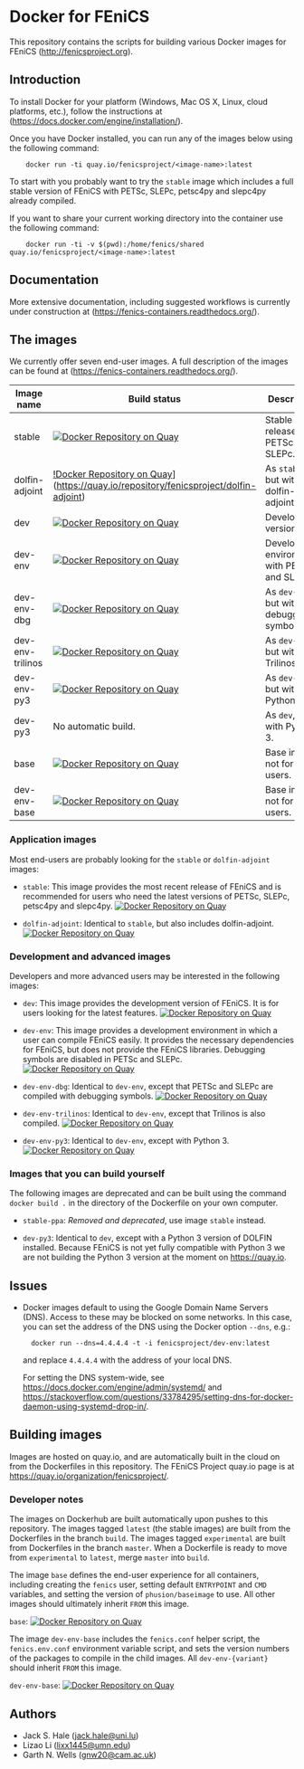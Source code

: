 # Docker for FEniCS

This repository contains the scripts for building various Docker
images for FEniCS (<http://fenicsproject.org>).


## Introduction

To install Docker for your platform (Windows, Mac OS X, Linux, cloud platforms,
etc.), follow the instructions at
(<https://docs.docker.com/engine/installation/>).

Once you have Docker installed, you can run any of the images below using the
following command:

        docker run -ti quay.io/fenicsproject/<image-name>:latest
        
To start with you probably want to try the `stable` image which includes a full
stable version of FEniCS with PETSc, SLEPc, petsc4py and slepc4py already
compiled.

If you want to share your current working directory into the container use
the following command:

        docker run -ti -v $(pwd):/home/fenics/shared quay.io/fenicsproject/<image-name>:latest

## Documentation

More extensive documentation, including suggested workflows is currently under
construction at (<https://fenics-containers.readthedocs.org/>).

## The images

We currently offer seven end-user images. A full description of the images can be found at (<https://fenics-containers.readthedocs.org/>).

| Image name       | Build status                                                                                                                                                                            | Description                                   |
|------------------|-----------------------------------------------------------------------------------------------------------------------------------------------------------------------------------------|-----------------------------------------------|
| stable           | [![Docker Repository on Quay](https://quay.io/repository/fenicsproject/dev/status "Docker Repository on Quay")](https://quay.io/repository/fenicsproject/dev)                           | Stable release, with PETSc and SLEPc.         |
| dolfin-adjoint   | [!Docker Repository on Quay](https://quay.io/repository/fenicsproject/dolfin-adjoint/status "Docker Repository on Quay")](https://quay.io/repository/fenicsproject/dolfin-adjoint)      | As `stable`, but with dolfin-adjoint.         |
| dev              | [![Docker Repository on Quay](https://quay.io/repository/fenicsproject/dolfin-adjoint/status "Docker Repository on Quay")](https://quay.io/repository/fenicsproject/dolfin-adjoint)     | Development version.                          |
| dev-env          | [![Docker Repository on Quay](https://quay.io/repository/fenicsproject/dev-env/status "Docker Repository on Quay")](https://quay.io/repository/fenicsproject/dev-env)                   | Development environment with PETSc and SLEPc. |
| dev-env-dbg      | [![Docker Repository on Quay](https://quay.io/repository/fenicsproject/dev-env-dbg/status "Docker Repository on Quay")](https://quay.io/repository/fenicsproject/dev-env-dbg)           | As `dev-env`, but with debugging symbols.     |
| dev-env-trilinos | [![Docker Repository on Quay](https://quay.io/repository/fenicsproject/dev-env-trilinos/status "Docker Repository on Quay")](https://quay.io/repository/fenicsproject/dev-env-trilinos) | As `dev-env`, but with Trilinos.              |
| dev-env-py3      | [![Docker Repository on Quay](https://quay.io/repository/fenicsproject/dev-env-py3/status "Docker Repository on Quay")](https://quay.io/repository/fenicsproject/dev-env-py3)           | As `dev-env`, but with Python 3.              |
| dev-py3          | No automatic build.                                                                                                                                                                     | As `dev`, but with Python 3.                  |
| base             | [![Docker Repository on Quay](https://quay.io/repository/fenicsproject/base/status "Docker Repository on Quay")](https://quay.io/repository/fenicsproject/base)                         | Base image, not for end users.                |
| dev-env-base     | [![Docker Repository on Quay](https://quay.io/repository/fenicsproject/dev-env-base/status "Docker Repository on Quay")](https://quay.io/repository/fenicsproject/dev-env-base)         | Base image, not for end users.                |

### Application images

Most end-users are probably looking for the `stable` or `dolfin-adjoint` images:

* `stable`: This image provides the most recent release of FEniCS and
  is recommended for users who need the latest versions of PETSc,
  SLEPc, petsc4py and slepc4py.
  [![Docker Repository on Quay](https://quay.io/repository/fenicsproject/dev/status "Docker Repository on Quay")](https://quay.io/repository/fenicsproject/dev)

* `dolfin-adjoint`: Identical to `stable`, but also includes dolfin-adjoint.
  [![Docker Repository on Quay](https://quay.io/repository/fenicsproject/dolfin-adjoint/status "Docker Repository on Quay")](https://quay.io/repository/fenicsproject/dolfin-adjoint) 

### Development and advanced images

Developers and more advanced users may be interested in the following
images:

* `dev`: This image provides the development version of FEniCS.  It is
  for users looking for the latest features.
  [![Docker Repository on Quay](https://quay.io/repository/fenicsproject/dolfin-adjoint/status "Docker Repository on Quay")](https://quay.io/repository/fenicsproject/dolfin-adjoint)

* `dev-env`: This image provides a development environment in which a
   user can compile FEniCS easily. It provides the necessary dependencies for
   FEniCS, but does not provide the FEniCS libraries. Debugging symbols
   are disabled in PETSc and SLEPc.
   [![Docker Repository on Quay](https://quay.io/repository/fenicsproject/dev-env/status "Docker Repository on Quay")](https://quay.io/repository/fenicsproject/dev-env)

* `dev-env-dbg`: Identical to `dev-env`, except that PETSc and SLEPc are
  compiled with debugging symbols. 
  [![Docker Repository on Quay](https://quay.io/repository/fenicsproject/dev-env-dbg/status "Docker Repository on Quay")](https://quay.io/repository/fenicsproject/dev-env-dbg) 

* `dev-env-trilinos`: Identical to `dev-env`, except that Trilinos is also
  compiled.
  [![Docker Repository on Quay](https://quay.io/repository/fenicsproject/dev-env-trilinos/status "Docker Repository on Quay")](https://quay.io/repository/fenicsproject/dev-env-trilinos)

* `dev-env-py3`: Identical to `dev-env`, except with Python 3.
  [![Docker Repository on Quay](https://quay.io/repository/fenicsproject/dev-env-py3/status "Docker Repository on Quay")](https://quay.io/repository/fenicsproject/dev-env-py3)

### Images that you can build yourself

The following images are deprecated and can be built using the 
command `docker build .` in the directory of the Dockerfile 
on your own computer.

* `stable-ppa`: *Removed and deprecated*, use image `stable` instead.

* `dev-py3`: Identical to `dev`, except with a Python 3 version of DOLFIN
  installed. Because FEniCS is not yet fully compatible with Python 3
  we are not building the Python 3 version at the moment on <https://quay.io>.

## Issues

* Docker images default to using the Google Domain Name Servers
  (DNS). Access to these may be blocked on some networks. In this
  case, you can set the address of the DNS using the Docker option
  `--dns`, e.g.:

        docker run --dns=4.4.4.4 -t -i fenicsproject/dev-env:latest

  and replace `4.4.4.4` with the address of your local DNS.

  For setting the DNS system-wide, see
  <https://docs.docker.com/engine/admin/systemd/> and
  <https://stackoverflow.com/questions/33784295/setting-dns-for-docker-daemon-using-systemd-drop-in/>.


## Building images

Images are hosted on quay.io, and are automatically built in the cloud on from
the Dockerfiles in this repository. The FEniCS Project quay.io page is at
<https://quay.io/organization/fenicsproject/>.

### Developer notes

The images on Dockerhub are built automatically upon pushes to this
repository. The images tagged `latest` (the stable images) are built
from the Dockerfiles in the branch `build`. The images tagged
`experimental` are built from Dockerfiles in the branch `master`.
When a Dockerfile is ready to move from `experimental` to `latest`,
merge `master` into `build`.

The image `base` defines the end-user experience for all containers, including
creating the `fenics` user, setting default `ENTRYPOINT` and `CMD` variables,
and setting the version of `phusion/baseimage` to use. All other images should
ultimately inherit `FROM` this image.

`base`: [![Docker Repository on Quay](https://quay.io/repository/fenicsproject/base/status "Docker Repository on Quay")](https://quay.io/repository/fenicsproject/base)

The image `dev-env-base` includes the `fenics.conf` helper script, the
`fenics.env.conf` environment variable script, and sets the version numbers of
the packages to compile in the child images. All `dev-env-{variant}` should
inherit `FROM` this image.

`dev-env-base`: [![Docker Repository on Quay](https://quay.io/repository/fenicsproject/dev-env-base/status "Docker Repository on Quay")](https://quay.io/repository/fenicsproject/dev-env-base)

## Authors

* Jack S. Hale (<jack.hale@uni.lu>)
* Lizao Li (<lixx1445@umn.edu>)
* Garth N. Wells (<gnw20@cam.ac.uk>)
